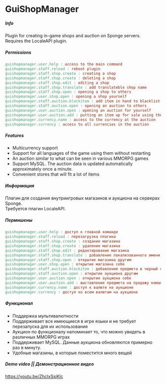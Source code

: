 # GuiShopManager

##### Info
Plugin for creating in-game shops and auction on Sponge servers. \
Requires the LocaleAPI plugin.

##### Permissions
```makefile
guishopmanager.user.help : access to the main command
guishopmanager.staff.reload : reboot plugin
guishopmanager.staff.shop.create : creating a shop
guishopmanager.staff.shop.create : deleting a shop
guishopmanager.staff.shop.edit : editing a shop
guishopmanager.staff.shop.translate : add translateble shop name
guishopmanager.staff.shop.open : opening a shop to others
guishopmanager.user.shop.open : opening a shop yourself
guishopmanager.staff.auction.blockitem : add item in hand to blacklist
guishopmanager.staff.auction.open : opening an auction to others
guishopmanager.user.auction.open : opening an auction for yourself
guishopmanager.user.auction.add : putting an item up for sale using the command
guishopmanager.currency.name : access to the currency at the auction
guishopmanager.currency : access to all currencies in the auction
```

##### Features
- Multicurrency support
- Support for all languages of the game using them without restarting
- An auction similar to what can be seen in various MMORPG games
- Support MySQL. The auction data is updated automatically approximately once a minute.
- Convenient stores that will fit a lot of items



##### Информация
Плагин для создания внутриигровых магазинов и аукциона на серверах Sponge. \
Требуется плагин LocaleAPI.

##### Пермишены
```makefile
guishopmanager.user.help : доступ к главной команде
guishopmanager.staff.reload : перезагрузка плагина
guishopmanager.staff.shop.create : создание магазина
guishopmanager.staff.shop.create : удаление магазина
guishopmanager.staff.shop.edit : редактирование магазина
guishopmanager.staff.shop.translate : добавление локализованного имени магазина
guishopmanager.staff.shop.open : открытие магазина другим
guishopmanager.user.shop.open : открытие магазина себе
guishopmanager.staff.auction.blockitem : добавление предмета в черный список
guishopmanager.staff.auction.open : открытие аукциона другим
guishopmanager.user.auction.open : открытие аукциона себе
guishopmanager.user.auction.add : выставление предмета на продажу командой
guishopmanager.currency.name : доступ к валюте на аукционе
guishopmanager.currency : доступ ко всем валютам на аукционе
```

##### Функционал
- Поддержка мультивалютности
- Поддерживает все имеющиеся в игре языки и не требует перезапуска для их использования
- Аукцион по функционалу напоминает то, что можно увидеть в различных MMORPG играх
- Поддерживает MySQL. Данные аукциона обновляются примерно раз в минуту.
- Удобные магазины, в которые поместится много вещей


##### Demo video || Демонстрационное видео
https://youtu.be/ZhcIxSsjKlc
 
